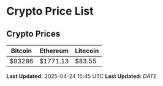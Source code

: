 # Crypto Price List

## Crypto Prices
| Bitcoin | Ethereum | Litecoin |
| ------- | -------- | -------- |
| $93286 | $1771.13 | $83.55 |
**Last Updated:** 2025-04-24 15:45 UTC
**Last Updated:** $DATE$
